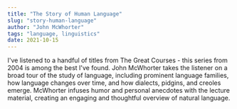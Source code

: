 ```yaml
---
title: "The Story of Human Language"
slug: "story-human-language"
author: "John McWhorter"
tags: "language, linguistics"
date: 2021-10-15
---
```


I've listened to a handful of titles from The Great Courses - this series from 2004 is among 
the best I've found.  John McWhorter takes the listener on a broad tour of the study 
of language, including prominent language families, how language changes over time, and 
how dialects, pidgins, and creoles emerge. McWhorter infuses humor and personal anecdotes 
with the lecture material, creating an engaging and thoughtful overview of natural language. 
